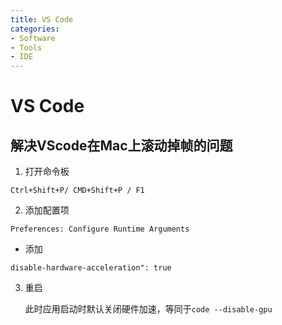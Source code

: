 ```yaml
---
title: VS Code
categories:
- Software
- Tools
- IDE
---
```

# VS Code

## 解决VScode在Mac上滚动掉帧的问题

1. 打开命令板

```
Ctrl+Shift+P/ CMD+Shift+P / F1
```

2. 添加配置项

```
Preferences: Configure Runtime Arguments
```

- 添加

```
disable-hardware-acceleration": true
```

3. 重启

    此时应用启动时默认关闭硬件加速，等同于`code --disable-gpu`

